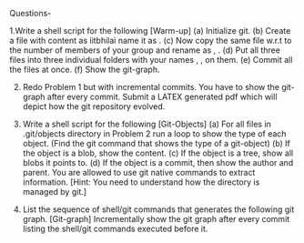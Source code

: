 Questions-

1.Write a shell script for the following [Warm-up]
(a) Initialize git.
(b) Create a file with content as iitbhilai name it as <roll-no-member-1>.
(c) Now copy the same file w.r.t to the number of members of your group and rename as
<roll-no-member-2>, <roll-no-member-3>.
(d) Put all three files into three individual folders with your names <name-1>, <name-2>,
<name-3> on them.
(e) Commit all the files at once.
(f) Show the git-graph.
  
2. Redo Problem 1 but with incremental commits. You have to show the git-graph after every
commit. Submit a LATEX generated pdf which will depict how the git repository evolved.

3. Write a shell script for the following [Git-Objects]
(a) For all files in .git/objects directory in Problem 2 run a loop to show the type of each
object. (Find the git command that shows the type of a git-object)
(b) If the object is a blob, show the content.
(c) If the object is a tree, show all blobs it points to.
(d) If the object is a commit, then show the author and parent.
You are allowed to use git native commands to extract information.
[Hint: You need to understand how the directory is managed by git.]

4. List the sequence of shell/git commands that generates the following git graph. [Git-graph]
Incrementally show the git graph after every commit listing the shell/git commands executed
before it.

